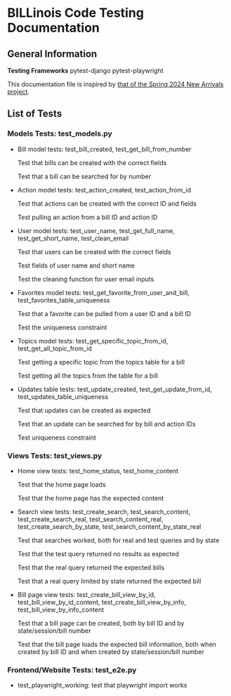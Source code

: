 # BILLinois Code Testing Documentation

## General Information

**Testing Frameworks**
pytest-django
pytest-playwright

This documentation file is inspired by [that of the Spring 2024 New Arrivals project](https://github.com/uchicago-capp-30320/new-arrivals-chi/tree/main/tests).

## List of Tests

### Models Tests: test_models.py

- Bill model tests: test_bill_created, test_get_bill_from_number

   Test that bills can be created with the correct fields

   Test that a bill can be searched for by number

- Action model tests: test_action_created, test_action_from_id

   Test that actions can be created with the correct ID and fields

   Test pulling an action from a bill ID and action ID

- User model tests: test_user_name, test_get_full_name, test_get_short_name, test_clean_email

   Test that users can be created with the correct fields

   Test fields of user name and short name

   Test the cleaning function for user email inputs

- Favorites model tests: test_get_favorite_from_user_and_bill, test_favorites_table_uniqueness

   Test that a favorite can be pulled from a user ID and a bill ID

   Test the uniqueness constraint

- Topics model tests: test_get_specific_topic_from_id, test_get_all_topic_from_id

   Test getting a specific topic from the topics table for a bill

   Test getting all the topics from the table for a bill

- Updates table tests: test_update_created, test_get_update_from_id, test_updates_table_uniqueness

   Test that updates can be created as expected

   Test that an update can be searched for by bill and action IDs 

   Test uniqueness constraint

### Views Tests: test_views.py

- Home view tests: test_home_status, test_home_content

   Test that the home page loads

   Test that the home page has the expected content

- Search view tests: test_create_search, test_search_content, test_create_search_real, test_search_content_real, test_create_search_by_state, test_search_content_by_state_real

   Test that searches worked, both for real and test queries and by state

   Test that the test query returned no results as expected

   Test that the real query returned the expected bills

   Test that a real query limited by state returned the expected bill

- Bill page view tests: test_create_bill_view_by_id, test_bill_view_by_id_content, test_create_bill_view_by_info, test_bill_view_by_info_content

   Test that a bill page can be created, both by bill ID and by state/session/bill number

   Test that the bill page loads the expected bill information, both when created by bill ID and when created by state/session/bill number

### Frontend/Website Tests: test_e2e.py

- test_playwright_working: test that playwright import works
